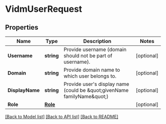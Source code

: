 # VidmUserRequest

## Properties

Name | Type | Description | Notes
------------ | ------------- | ------------- | -------------
**Username** | **string** | Provide username (domain should not be part of username). | [optional] 
**Domain** | **string** | Provide domain name to which user belongs to. | [optional] 
**DisplayName** | **string** | Provide user&#39;s display name (could be \&quot;givenName familyName\&quot;) | [optional] 
**Role** | [**Role**](Role.md) |  | [optional] 

[[Back to Model list]](../README.md#documentation-for-models) [[Back to API list]](../README.md#documentation-for-api-endpoints) [[Back to README]](../README.md)


